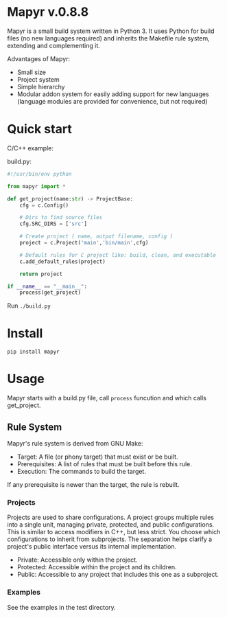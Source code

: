 # Mapyr v.0.8.8

Mapyr is a small build system written in Python 3.  It uses Python for build files (no new languages required) and inherits the Makefile rule system, extending and complementing it.

Advantages of Mapyr:
 - Small size
 - Project system
 - Simple hierarchy
 - Modular addon system for easily adding support for new languages (language modules are provided for convenience, but not required)

# Quick start
C/C++ example:

build.py:
```python
#!/usr/bin/env python

from mapyr import *

def get_project(name:str) -> ProjectBase:
    cfg = c.Config()

    # Dirs to find source files
    cfg.SRC_DIRS = ['src']

    # Create project ( name, output filename, config )
    project = c.Project('main','bin/main',cfg)

    # Default rules for C project like: build, clean, and executable
    c.add_default_rules(project)

    return project

if __name__ == "__main__":
    process(get_project)
```
Run `./build.py`

# Install
```
pip install mapyr
```

# Usage
Mapyr starts with a build.py file, call `process` funcution and which calls get_project.

## Rule System

Mapyr's rule system is derived from GNU Make:

* Target: A file (or phony target) that must exist or be built.
* Prerequisites: A list of rules that must be built before this rule.
* Execution: The commands to build the target.

If any prerequisite is newer than the target, the rule is rebuilt.


### Projects

Projects are used to share configurations.  A project groups multiple rules into a single unit, managing private, protected, and public configurations.  This is similar to access modifiers in C++, but less strict. You choose which configurations to inherit from subprojects.  The separation helps clarify a project's public interface versus its internal implementation.

* Private: Accessible only within the project.
* Protected: Accessible within the project and its children.
* Public: Accessible to any project that includes this one as a subproject.


### Examples

See the examples in the test directory.
